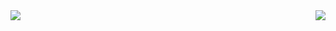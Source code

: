 <img align="right" src="https://github-readme-stats.vercel.app/api?username=HoldSworder&show_icons=true" />

<img align="left" src="https://github-readme-stats.vercel.app/api/top-langs/?username=HoldSworder" />

